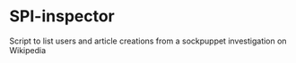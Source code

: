 # SPI-inspector
Script to list users and article creations from a sockpuppet investigation on Wikipedia
